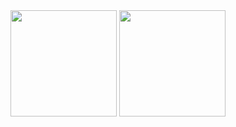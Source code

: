 <div align="center">
<span>  </span>
<img height="170px" src="https://github-readme-stats.vercel.app/api?username=Plumliil" /><span>  </span><img height="170px" src="https://github-readme-stats.vercel.app/api/top-langs/?username=Plumliil&layout=compact&langs_count=8" />
<span>  </span>
</div>
